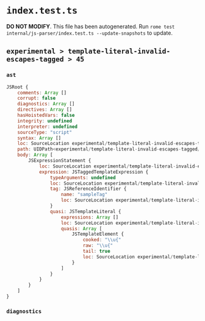 # `index.test.ts`

**DO NOT MODIFY**. This file has been autogenerated. Run `rome test internal/js-parser/index.test.ts --update-snapshots` to update.

## `experimental > template-literal-invalid-escapes-tagged > 45`

### `ast`

```javascript
JSRoot {
	comments: Array []
	corrupt: false
	diagnostics: Array []
	directives: Array []
	hasHoistedVars: false
	integrity: undefined
	interpreter: undefined
	sourceType: "script"
	syntax: Array []
	loc: SourceLocation experimental/template-literal-invalid-escapes-tagged/45/input.js 1:0-1:14
	path: UIDPath<experimental/template-literal-invalid-escapes-tagged/45/input.js>
	body: Array [
		JSExpressionStatement {
			loc: SourceLocation experimental/template-literal-invalid-escapes-tagged/45/input.js 1:0-1:14
			expression: JSTaggedTemplateExpression {
				typeArguments: undefined
				loc: SourceLocation experimental/template-literal-invalid-escapes-tagged/45/input.js 1:0-1:14
				tag: JSReferenceIdentifier {
					name: "sampleTag"
					loc: SourceLocation experimental/template-literal-invalid-escapes-tagged/45/input.js 1:0-1:9 (sampleTag)
				}
				quasi: JSTemplateLiteral {
					expressions: Array []
					loc: SourceLocation experimental/template-literal-invalid-escapes-tagged/45/input.js 1:9-1:14
					quasis: Array [
						JSTemplateElement {
							cooked: "\\u{"
							raw: "\\u{"
							tail: true
							loc: SourceLocation experimental/template-literal-invalid-escapes-tagged/45/input.js 1:10-1:13
						}
					]
				}
			}
		}
	]
}
```

### `diagnostics`

```

```
